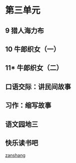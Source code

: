 # 第三单元

<Ebook grade="xxyw5a" :pages="31" :paged="31" ></Ebook> 


## 9 猎人海力布

<Ebook grade="xxyw5a" :pages="32" :paged="34" ></Ebook> 


## 10 牛郎织女（一）

<Ebook grade="xxyw5a" :pages="35" :paged="39" ></Ebook> 


## 11* 牛郎织女（二）

<Ebook grade="xxyw5a" :pages="40" :paged="42" ></Ebook> 


## 口语交际：讲民间故事

<Ebook grade="xxyw5a" :pages="43" :paged="43" ></Ebook> 


## 习作：缩写故事

<Ebook grade="xxyw5a" :pages="44" :paged="44" ></Ebook> 


## 语文园地三

<Ebook grade="xxyw5a" :pages="45" :paged="46" ></Ebook> 


## 快乐读书吧

<Ebook grade="xxyw5a" :pages="47" :paged="48" ></Ebook> 


[zanshang](../res/zanshang.md ':include')